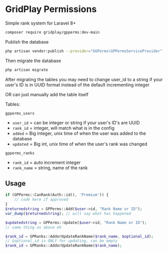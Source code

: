 GridPlay Permissions
==================
Simple rank system for Laravel 8+

```bash
composer require gridplay/gpperms:dev-main
```

Publish the database
```bash
php artisan vendor:publish --provider="GGPerms\GPPermsServiceProvider" --tag="migrations"
```
Then migrate the database
```bash
php artisan migrate
```
After migrating the tables you may need to change user_id to a string if your user's ID is in UUID format instead of the default incrementing integer

OR can just manually add the table itself

Tables:

```gpperms_users```
- ```user_id``` = can be integer or string if your user's ID's are UUID
- ```rank_id``` = integer, will match what is in the config
- ```added``` = Big integer, unix time of when the user was added to the database
- ```updated``` = Big int, unix time of when the user's rank was changed

``gpperms_ranks``
- ```rank_id``` = auto increment integer
- ```rank_name``` = string, name of the rank

## Usage
```php
if (GPPerms::CanRank(Auth::id(), 'Premium')) {
	// code here if approved
}
$returnedstring = GPPerms::Add($user->id, "Rank Name or ID");
var_dump($returnedstring); // will say what has happened

$updatedstring = GPPerms::Update($user->id, "Rank Name or ID");
// same thing as above eh

$rank_id = GPRanks::AddorUpdateRankName($rank_name, $optional_id);
// $optional_id is ONLY for updating, can be empty
$rank_id = GPRanks::AddorUpdateRankName($rank_name);
```